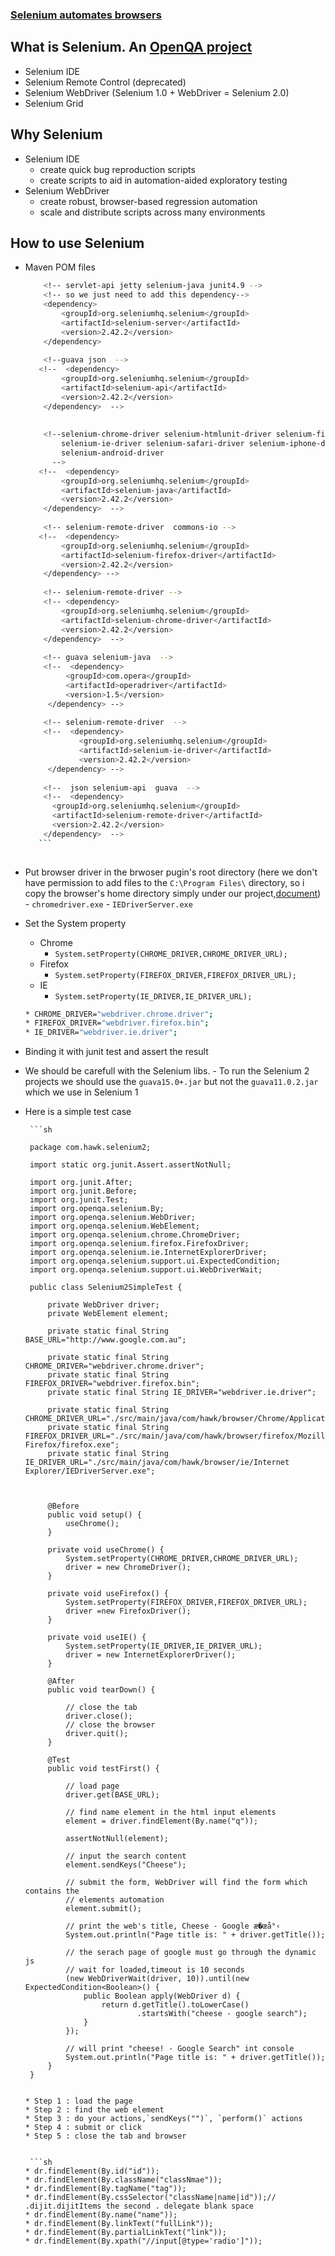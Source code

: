 ### [Selenium automates browsers](http://docs.seleniumhq.org/)

## What is Selenium. An [OpenQA project](http://www.openqa.org/) 
 - Selenium IDE
 - Selenium Remote Control (deprecated)
 - Selenium WebDriver (Selenium 1.0 + WebDriver = Selenium 2.0)
 - Selenium Grid
 
## Why Selenium 
 - Selenium IDE
	 - create quick bug reproduction scripts
	 - create scripts to aid in automation-aided exploratory testing
 - Selenium WebDriver
	 - create robust, browser-based regression automation
	 - scale and distribute scripts across many environments
 
## How to use Selenium
 + Maven POM files
   
    ```sh
		<!-- servlet-api jetty selenium-java junit4.9 -->
		<!-- so we just need to add this dependency-->
	    <dependency>
	        <groupId>org.seleniumhq.selenium</groupId>
	        <artifactId>selenium-server</artifactId>
	        <version>2.42.2</version>
	    </dependency>  
	    
	    <!--guava json  -->
	   <!--  <dependency>
	        <groupId>org.seleniumhq.selenium</groupId>
	        <artifactId>selenium-api</artifactId>
	        <version>2.42.2</version>
	    </dependency>  -->
	    
	    
	    <!--selenium-chrome-driver selenium-htmlunit-driver selenium-firefox-driver
	    	selenium-ie-driver selenium-safari-driver selenium-iphone-driver
	    	selenium-android-driver 
	      -->
	   <!--  <dependency>
	        <groupId>org.seleniumhq.selenium</groupId>
	        <artifactId>selenium-java</artifactId>
	        <version>2.42.2</version>
	    </dependency>  --> 
	    
	    <!-- selenium-remote-driver  commons-io -->
	   <!--  <dependency>
	        <groupId>org.seleniumhq.selenium</groupId>
	        <artifactId>selenium-firefox-driver</artifactId>
	        <version>2.42.2</version>
	    </dependency> -->  
	    
	    <!-- selenium-remote-driver -->
	    <!-- <dependency>
	        <groupId>org.seleniumhq.selenium</groupId>
	        <artifactId>selenium-chrome-driver</artifactId>
	        <version>2.42.2</version>
	    </dependency>  --> 
	    
	    <!-- guava selenium-java  -->
	    <!--  <dependency>
	         <groupId>com.opera</groupId>
	         <artifactId>operadriver</artifactId>
			 <version>1.5</version>
	     </dependency> -->
	         
	    <!-- selenium-remote-driver  -->
	    <!--  <dependency>
	            <groupId>org.seleniumhq.selenium</groupId>
	            <artifactId>selenium-ie-driver</artifactId>
	            <version>2.42.2</version>
	     </dependency> -->
	    
	    <!--  json selenium-api  guava  -->
	  	<!--  <dependency>
	      <groupId>org.seleniumhq.selenium</groupId>
	      <artifactId>selenium-remote-driver</artifactId>
	      <version>2.42.2</version>
	    </dependency>  -->
	   ``` 
	   
 + Put browser driver in the brwoser pugin's root directory (here we don't have permission
		to add files to the `C:\Program Files\` directory, so i copy the browser's home directory
		simply under our project,[document](http://docs.seleniumhq.org/download/))
	 	- `chromedriver.exe`
	 	- `IEDriverServer.exe`
	 	
 + Set the System property
	
	- Chrome 
		- `System.setProperty(CHROME_DRIVER,CHROME_DRIVER_URL);`
	- Firefox
		- `System.setProperty(FIREFOX_DRIVER,FIREFOX_DRIVER_URL);`
	- IE
		- `System.setProperty(IE_DRIVER,IE_DRIVER_URL);`
	
	```sh
	* CHROME_DRIVER="webdriver.chrome.driver";
	* FIREFOX_DRIVER="webdriver.firefox.bin";
	* IE_DRIVER="webdriver.ie.driver";
	```
	
 + Binding it with junit test and assert the result
		
 + We should be carefull with the Selenium libs.
		- To run the Selenium 2 projects we should use the `guava15.0+.jar`
		  but not the `guava11.0.2.jar` which we use in Selenium 1	     
	    
 + Here is a simple test case
	 	
	 	```sh

	 	package com.hawk.selenium2;

		import static org.junit.Assert.assertNotNull;
		
		import org.junit.After;
		import org.junit.Before;
		import org.junit.Test;
		import org.openqa.selenium.By;
		import org.openqa.selenium.WebDriver;
		import org.openqa.selenium.WebElement;
		import org.openqa.selenium.chrome.ChromeDriver;
		import org.openqa.selenium.firefox.FirefoxDriver;
		import org.openqa.selenium.ie.InternetExplorerDriver;
		import org.openqa.selenium.support.ui.ExpectedCondition;
		import org.openqa.selenium.support.ui.WebDriverWait;
		
		public class Selenium2SimpleTest {
			
			private WebDriver driver;
			private WebElement element;
			
			private static final String BASE_URL="http://www.google.com.au";
			
			private static final String CHROME_DRIVER="webdriver.chrome.driver";
			private static final String FIREFOX_DRIVER="webdriver.firefox.bin";
			private static final String IE_DRIVER="webdriver.ie.driver";
			
			private static final String CHROME_DRIVER_URL="./src/main/java/com/hawk/browser/Chrome/Application/chromedriver.exe";
			private static final String FIREFOX_DRIVER_URL="./src/main/java/com/hawk/browser/firefox/Mozilla Firefox/firefox.exe";
			private static final String IE_DRIVER_URL="./src/main/java/com/hawk/browser/ie/Internet Explorer/IEDriverServer.exe";
			
			
			
			@Before
			public void setup() {
				useChrome();
			}
			
			private void useChrome() {
				System.setProperty(CHROME_DRIVER,CHROME_DRIVER_URL);
				driver = new ChromeDriver();
			}
			
			private void useFirefox() {
				System.setProperty(FIREFOX_DRIVER,FIREFOX_DRIVER_URL);
				driver =new FirefoxDriver();
			}
		
			private void useIE() {
				System.setProperty(IE_DRIVER,IE_DRIVER_URL);
				driver = new InternetExplorerDriver();
			}
			
			@After
			public void tearDown() {
				
				// close the tab
				driver.close();
				// close the browser
				driver.quit();
			}
		
			@Test
			public void testFirst() {
				
				// load page
				driver.get(BASE_URL);
				
				// find name element in the html input elements
				element = driver.findElement(By.name("q"));
				
				assertNotNull(element);
				
				// input the search content
				element.sendKeys("Cheese");
				
				// submit the form, WebDriver will find the form which contains the
				// elements automation
				element.submit();
				
				// print the web's title, Cheese - Google æ�œå°‹
				System.out.println("Page title is: " + driver.getTitle());
				
				// the serach page of google must go through the dynamic js
				// wait for loaded,timeout is 10 seconds
				(new WebDriverWait(driver, 10)).until(new ExpectedCondition<Boolean>() {
					public Boolean apply(WebDriver d) {
						return d.getTitle().toLowerCase()
								.startsWith("cheese - google search");
					}
				});
				
				// will print "cheese! - Google Search" int console
				System.out.println("Page title is: " + driver.getTitle());
			}
		}
	```
	 
	* Step 1 : load the page
	* Step 2 : find the web element
	* Step 3 : do your actions,`sendKeys("")`, `perform()` actions
	* Step 4 : submit or click
	* Step 5 : close the tab and browser
	 	
	 	
	 ```sh	
	* dr.findElement(By.id("id")); 
	* dr.findElement(By.className("classNmae"));  
	* dr.findElement(By.tagName("tag"));
	* dr.findElement(By.cssSelector("className|name|id"));// .dijit.dijitItems the second . delegate blank space  
	* dr.findElement(By.name("name"));  
	* dr.findElement(By.linkText("fullLink")); 
	* dr.findElement(By.partialLinkText("link"));
	* dr.findElement(By.xpath("//input[@type='radio']"));
	 ```  
	    
	    
